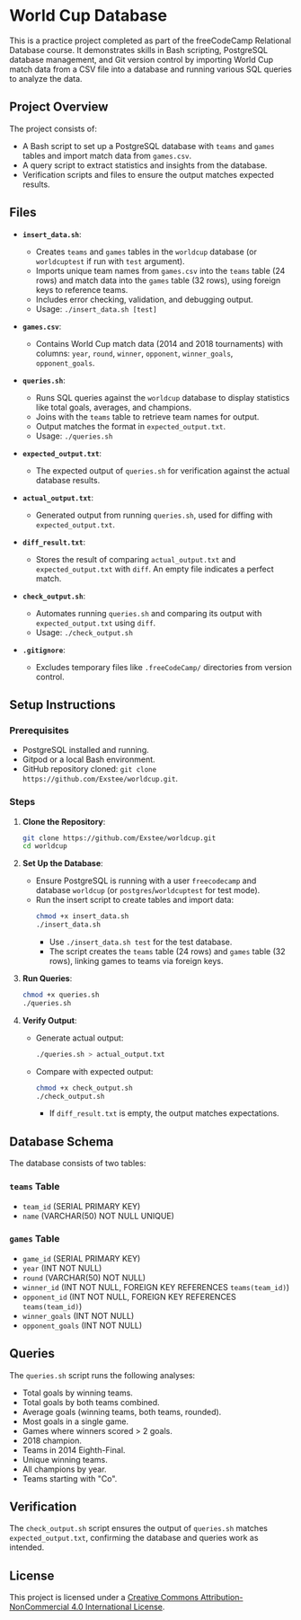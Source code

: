# World Cup Database

This is a practice project completed as part of the freeCodeCamp Relational Database course. It demonstrates skills in Bash scripting, PostgreSQL database management, and Git version control by importing World Cup match data from a CSV file into a database and running various SQL queries to analyze the data.

## Project Overview

The project consists of:
- A Bash script to set up a PostgreSQL database with `teams` and `games` tables and import match data from `games.csv`.
- A query script to extract statistics and insights from the database.
- Verification scripts and files to ensure the output matches expected results.

## Files

- **`insert_data.sh`**:
  - Creates `teams` and `games` tables in the `worldcup` database (or `worldcuptest` if run with `test` argument).
  - Imports unique team names from `games.csv` into the `teams` table (24 rows) and match data into the `games` table (32 rows), using foreign keys to reference teams.
  - Includes error checking, validation, and debugging output.
  - Usage: `./insert_data.sh [test]`

- **`games.csv`**:
  - Contains World Cup match data (2014 and 2018 tournaments) with columns: `year`, `round`, `winner`, `opponent`, `winner_goals`, `opponent_goals`.

- **`queries.sh`**:
  - Runs SQL queries against the `worldcup` database to display statistics like total goals, averages, and champions.
  - Joins with the `teams` table to retrieve team names for output.
  - Output matches the format in `expected_output.txt`.
  - Usage: `./queries.sh`

- **`expected_output.txt`**:
  - The expected output of `queries.sh` for verification against the actual database results.

- **`actual_output.txt`**:
  - Generated output from running `queries.sh`, used for diffing with `expected_output.txt`.

- **`diff_result.txt`**:
  - Stores the result of comparing `actual_output.txt` and `expected_output.txt` with `diff`. An empty file indicates a perfect match.

- **`check_output.sh`**:
  - Automates running `queries.sh` and comparing its output with `expected_output.txt` using `diff`.
  - Usage: `./check_output.sh`

- **`.gitignore`**:
  - Excludes temporary files like `.freeCodeCamp/` directories from version control.

## Setup Instructions

### Prerequisites
- PostgreSQL installed and running.
- Gitpod or a local Bash environment.
- GitHub repository cloned: `git clone https://github.com/Exstee/worldcup.git`.

### Steps
1. **Clone the Repository**:
   ```bash
   git clone https://github.com/Exstee/worldcup.git
   cd worldcup
   ```

2. **Set Up the Database**:
   - Ensure PostgreSQL is running with a user `freecodecamp` and database `worldcup` (or `postgres`/`worldcuptest` for test mode).
   - Run the insert script to create tables and import data:
     ```bash
     chmod +x insert_data.sh
     ./insert_data.sh
     ```
     - Use `./insert_data.sh test` for the test database.
     - The script creates the `teams` table (24 rows) and `games` table (32 rows), linking games to teams via foreign keys.

3. **Run Queries**:
   ```bash
   chmod +x queries.sh
   ./queries.sh
   ```

4. **Verify Output**:
   - Generate actual output:
     ```bash
     ./queries.sh > actual_output.txt
     ```
   - Compare with expected output:
     ```bash
     chmod +x check_output.sh
     ./check_output.sh
     ```
     - If `diff_result.txt` is empty, the output matches expectations.

## Database Schema

The database consists of two tables:

### `teams` Table
- `team_id` (SERIAL PRIMARY KEY)
- `name` (VARCHAR(50) NOT NULL UNIQUE)

### `games` Table
- `game_id` (SERIAL PRIMARY KEY)
- `year` (INT NOT NULL)
- `round` (VARCHAR(50) NOT NULL)
- `winner_id` (INT NOT NULL, FOREIGN KEY REFERENCES `teams(team_id)`)
- `opponent_id` (INT NOT NULL, FOREIGN KEY REFERENCES `teams(team_id)`)
- `winner_goals` (INT NOT NULL)
- `opponent_goals` (INT NOT NULL)

## Queries

The `queries.sh` script runs the following analyses:
- Total goals by winning teams.
- Total goals by both teams combined.
- Average goals (winning teams, both teams, rounded).
- Most goals in a single game.
- Games where winners scored > 2 goals.
- 2018 champion.
- Teams in 2014 Eighth-Final.
- Unique winning teams.
- All champions by year.
- Teams starting with "Co".

## Verification

The `check_output.sh` script ensures the output of `queries.sh` matches `expected_output.txt`, confirming the database and queries work as intended.

## License

This project is licensed under a [Creative Commons Attribution-NonCommercial 4.0 International License](https://creativecommons.org/licenses/by-nc/4.0/).
